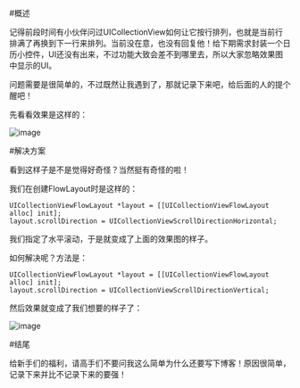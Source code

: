 #概述

记得前段时间有小伙伴问过UICollectionView如何让它按行排列，也就是当前行排满了再换到下一行来排列。当前没在意，也没有回复他！给下期需求封装一个日历小控件，UI还没有出来，不过功能大致会差不到哪里去，所以大家忽略效果图中显示的UI。

问题需要是很简单的，不过既然让我遇到了，那就记录下来吧，给后面的人的提个醒吧！

先看看效果是这样的：

![image](http://www.henishuo.com/wp-content/uploads/2016/04/QQ20160411-0@2x.png)

#解决方案

看到这样子是不是觉得好奇怪？当然挺有奇怪的啦！

我们在创建FlowLayout时是这样的：

```
UICollectionViewFlowLayout *layout = [[UICollectionViewFlowLayout alloc] init];
layout.scrollDirection = UICollectionViewScrollDirectionHorizontal;
```

我们指定了水平滚动，于是就变成了上面的效果图的样子。

如何解决呢？方法是：

```
UICollectionViewFlowLayout *layout = [[UICollectionViewFlowLayout alloc] init];
layout.scrollDirection = UICollectionViewScrollDirectionVertical;
```

然后效果就变成了我们想要的样子了：

![image](http://www.henishuo.com/wp-content/uploads/2016/04/QQ20160411-1@2x.png)

#结尾

给新手们的福利，请高手们不要问我这么简单为什么还要写下博客！原因很简单，记录下来并比不记录下来的要强！



